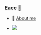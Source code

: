 ### Eaee 👋

- 💬 <a href="https://schenato.com.br">About me</a>

 - <a href="https://www.linkedin.com/in/mateusschenato/" style="display: flex; align-items: center;" target="_blank">
    <img src="https://img.icons8.com/android/24/000000/linkedin.png"/>
  </a>
<!--
**mateusschenato/mateusschenato** is a ✨ _special_ ✨ repository because its `README.md` (this file) appears on your GitHub profile.

Here are some ideas to get you started:

- 🔭 I’m currently working on ...
- 🌱 I’m currently learning ...
- 👯 I’m looking to collaborate on ...
- 🤔 I’m looking for help with ...
- 💬 Ask me about ...
- 📫 How to reach me: ...
- 😄 Pronouns: ...
- ⚡ Fun fact: ...
-->

